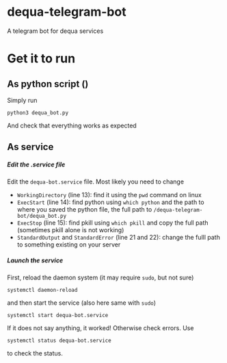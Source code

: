 # dequa-telegram-bot
A telegram bot for dequa services

# Get it to run

## As python script ()
Simply run
```
python3 dequa_bot.py
```
And check that everything works as expected

## As service

##### Edit the .service file
Edit the `dequa-bot.service` file. Most likely you need to change
- `WorkingDirectory` (line 13): find it using the `pwd` command on linux
- `ExecStart` (line 14): find python using `which python` and the path to where you saved the python file, the full path to `/dequa-telegram-bot/dequa_bot.py`
- `ExecStop` (line 15): find pkill using `which pkill` and copy the full path (sometimes pkill alone is not working)
- `StandardOutput` and `StandardError` (line 21 and 22): change the fulll path to something existing on your server

##### Launch the service
First, reload the daemon system (it may require `sudo`, but not sure)
```
systemctl daemon-reload
```
and then start the service (also here same with `sudo`)
```
systemctl start dequa-bot.service
```
If it does not say anything, it worked! Otherwise check errors.
Use
```
systemctl status dequa-bot.service
```
to check the status.
